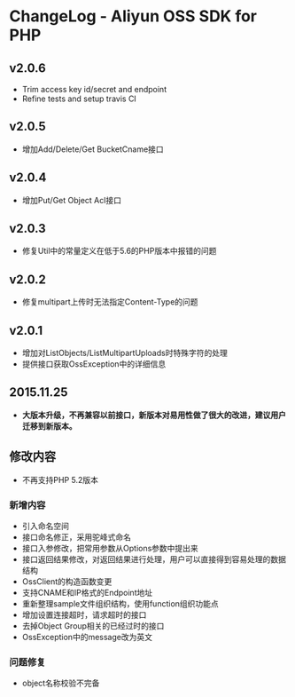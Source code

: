 # ChangeLog - Aliyun OSS SDK for PHP

## v2.0.6

* Trim access key id/secret and endpoint
* Refine tests and setup travis CI

## v2.0.5

* 增加Add/Delete/Get BucketCname接口

## v2.0.4

* 增加Put/Get Object Acl接口

## v2.0.3

* 修复Util中的常量定义在低于5.6的PHP版本中报错的问题

## v2.0.2

* 修复multipart上传时无法指定Content-Type的问题

## v2.0.1

* 增加对ListObjects/ListMultipartUploads时特殊字符的处理
* 提供接口获取OssException中的详细信息


## 2015.11.25

* **大版本升级，不再兼容以前接口，新版本对易用性做了很大的改进，建议用户迁移到新版本。**

## 修改内容

* 不再支持PHP 5.2版本

### 新增内容

* 引入命名空间
* 接口命名修正，采用驼峰式命名
* 接口入参修改，把常用参数从Options参数中提出来
* 接口返回结果修改，对返回结果进行处理，用户可以直接得到容易处理的数据结构　
* OssClient的构造函数变更
* 支持CNAME和IP格式的Endpoint地址
* 重新整理sample文件组织结构，使用function组织功能点
* 增加设置连接超时，请求超时的接口
* 去掉Object Group相关的已经过时的接口
* OssException中的message改为英文

### 问题修复

* object名称校验不完备
